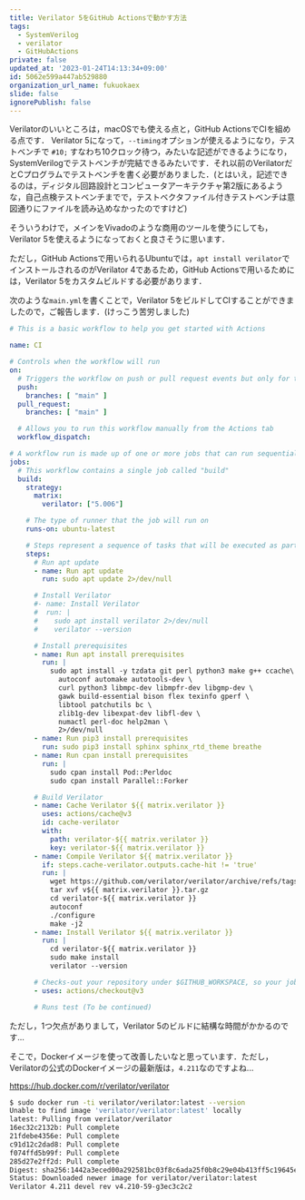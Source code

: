 ```yaml
---
title: Verilator 5をGitHub Actionsで動かす方法
tags:
  - SystemVerilog
  - verilator
  - GitHubActions
private: false
updated_at: '2023-01-24T14:13:34+09:00'
id: 5062e599a447ab529880
organization_url_name: fukuokaex
slide: false
ignorePublish: false
---
```

Verilatorのいいところは，macOSでも使える点と，GitHub ActionsでCIを組める点です．
Verilator 5になって，`--timing`オプションが使えるようになり，テストベンチで `#10;` すなわち10クロック待つ，みたいな記述ができるようになり，SystemVerilogでテストベンチが完結できるみたいです．それ以前のVerilatorだとCプログラムでテストベンチを書く必要がありました．(とはいえ，記述できるのは，ディジタル回路設計とコンピュータアーキテクチャ第2版にあるような，自己点検テストベンチまでで，テストベクタファイル付きテストベンチは意図通りにファイルを読み込めなかったのですけど)

そういうわけで，メインをVivadoのような商用のツールを使うにしても，Verilator 5を使えるようになっておくと良さそうに思います．

ただし，GitHub Actionsで用いられるUbuntuでは，`apt install verilator`でインストールされるのがVerilator 4であるため，GitHub Actionsで用いるためには，Verilator 5をカスタムビルドする必要があります．

次のような`main.yml`を書くことで，Verilator 5をビルドしてCIすることができましたので，ご報告します．(けっこう苦労しました)

```yaml:main.yml
# This is a basic workflow to help you get started with Actions

name: CI

# Controls when the workflow will run
on:
  # Triggers the workflow on push or pull request events but only for the "main" branch
  push:
    branches: [ "main" ]
  pull_request:
    branches: [ "main" ]

  # Allows you to run this workflow manually from the Actions tab
  workflow_dispatch:

# A workflow run is made up of one or more jobs that can run sequentially or in parallel
jobs:
  # This workflow contains a single job called "build"
  build:
    strategy: 
      matrix: 
        verilator: ["5.006"]

    # The type of runner that the job will run on
    runs-on: ubuntu-latest

    # Steps represent a sequence of tasks that will be executed as part of the job
    steps:
      # Run apt update
      - name: Run apt update
        run: sudo apt update 2>/dev/null

      # Install Verilator
      #- name: Install Verilator
      #  run: |
      #    sudo apt install verilator 2>/dev/null
      #    verilator --version

      # Install prerequisites
      - name: Run apt install prerequisites
        run: |
          sudo apt install -y tzdata git perl python3 make g++ ccache\
            autoconf automake autotools-dev \
            curl python3 libmpc-dev libmpfr-dev libgmp-dev \
            gawk build-essential bison flex texinfo gperf \
            libtool patchutils bc \
            zlib1g-dev libexpat-dev libfl-dev \
            numactl perl-doc help2man \
            2>/dev/null
      - name: Run pip3 install prerequisites
        run: sudo pip3 install sphinx sphinx_rtd_theme breathe
      - name: Run cpan install prerequisites
        run: |
          sudo cpan install Pod::Perldoc
          sudo cpan install Parallel::Forker

      # Build Verilator
      - name: Cache Verilator ${{ matrix.verilator }}
        uses: actions/cache@v3
        id: cache-verilator
        with:
          path: verilator-${{ matrix.verilator }}
          key: verilator-${{ matrix.verilator }}
      - name: Compile Verilator ${{ matrix.verilator }}
        if: steps.cache-verilator.outputs.cache-hit != 'true'
        run: |
          wget https://github.com/verilator/verilator/archive/refs/tags/v${{ matrix.verilator }}.tar.gz
          tar xvf v${{ matrix.verilator }}.tar.gz
          cd verilator-${{ matrix.verilator }}
          autoconf
          ./configure
          make -j2
      - name: Install Verilator ${{ matrix.verilator }}
        run: |
          cd verilator-${{ matrix.verilator }}
          sudo make install
          verilator --version

      # Checks-out your repository under $GITHUB_WORKSPACE, so your job can access it
      - uses: actions/checkout@v3

      # Runs test (To be continued)
```

ただし，1つ欠点がありまして，Verilator 5のビルドに結構な時間がかかるのです...

そこで，Dockerイメージを使って改善したいなと思っています．ただし，Verilatorの公式のDockerイメージの最新版は，`4.211`なのですよね...

https://hub.docker.com/r/verilator/verilator

```zsh
$ sudo docker run -ti verilator/verilator:latest --version
Unable to find image 'verilator/verilator:latest' locally
latest: Pulling from verilator/verilator
16ec32c2132b: Pull complete 
21fdebe4356e: Pull complete 
c91d12c2dad8: Pull complete 
f074ffd5b99f: Pull complete 
285d27e2ff2d: Pull complete 
Digest: sha256:1442a3eced00a292581bc03f8c6ada25f0b8c29e04b413ff5c19645e78cb0a42
Status: Downloaded newer image for verilator/verilator:latest
Verilator 4.211 devel rev v4.210-59-g3ec3c2c2
```


